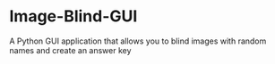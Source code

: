 # Image-Blind-GUI
A Python GUI application that allows you to blind images with random names and create an answer key
